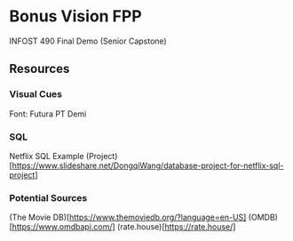 # Bonus Vision FPP

INFOST 490 Final Demo (Senior Capstone)


## Resources

### Visual Cues
Font: Futura PT Demi

### SQL
Netflix SQL Example (Project)[https://www.slideshare.net/DongqiWang/database-project-for-netflix-sql-project]

### Potential Sources
(The Movie DB)[https://www.themoviedb.org/?language=en-US]
(OMDB)[https://www.omdbapi.com/]
(rate.house)[https://rate.house/]

